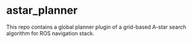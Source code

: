 # astar_planner

This repo contains a global planner plugin of a grid-based A-star search algorithm for ROS navigation stack.